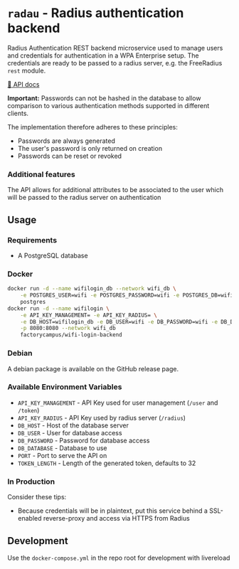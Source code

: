 # `radau` - Radius authentication backend

Radius Authentication REST backend microservice used to manage users and credentials for authentication in a WPA Enterprise setup. The credentials are ready to be passed to a radius server, e.g. the FreeRadius `rest` module.

[📝 API docs](https://factorycampus.github.io/radau/)

**Important:** Passwords can not be hashed in the database to allow comparison to various authentication methods supported in different clients.

The implementation therefore adheres to these principles:
- Passwords are always generated
- The user's password is only returned on creation
- Passwords can be reset or revoked

### Additional features
The API allows for additional attributes to be associated to the user which will be passed to the radius server on authentication

## Usage

### Requirements
- A PostgreSQL database

### Docker

```bash
docker run -d --name wifilogin_db --network wifi_db \
    -e POSTGRES_USER=wifi -e POSTGRES_PASSWORD=wifi -e POSTGRES_DB=wifi \
    postgres
docker run -d --name wifilogin \
    -e API_KEY_MANAGEMENT= -e API_KEY_RADIUS= \
    -e DB_HOST=wifilogin_db -e DB_USER=wifi -e DB_PASSWORD=wifi -e DB_DATABASE=wifi \
    -p 8080:8080 --network wifi_db
    factorycampus/wifi-login-backend
```

### Debian

A debian package is available on the GitHub release page.

### Available Environment Variables

- `API_KEY_MANAGEMENT` - API Key used for user management (`/user` and `/token`)
- `API_KEY_RADIUS` - API Key used by radius server (`/radius`)
- `DB_HOST` - Host of the database server
- `DB_USER` - User for database access
- `DB_PASSWORD` - Password for database access
- `DB_DATABASE` - Database to use
- `PORT` - Port to serve the API on
- `TOKEN_LENGTH` - Length of the generated token, defaults to 32

### In Production

Consider these tips:

- Because credentials will be in plaintext, put this service behind a SSL-enabled reverse-proxy and access via HTTPS from Radius

## Development

Use the `docker-compose.yml` in the repo root for development with livereload
